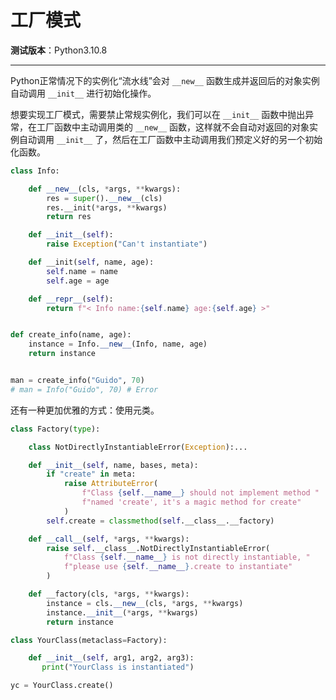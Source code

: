 工厂模式
================================================================================

__测试版本__：Python3.10.8

--------------------------------------------------------------------------------

Python正常情况下的实例化“流水线”会对 `__new__` 函数生成并返回后的对象实例自动调用 `__init__` 进行初始化操作。

想要实现工厂模式，需要禁止常规实例化，我们可以在 `__init__` 函数中抛出异常，在工厂函数中主动调用类的 `__new__` 函数，这样就不会自动对返回的对象实例自动调用 `__init__` 了，然后在工厂函数中主动调用我们预定义好的另一个初始化函数。

```python
class Info:

    def __new__(cls, *args, **kwargs):
        res = super().__new__(cls)
        res.__init(*args, **kwargs)
        return res

    def __init__(self):
        raise Exception("Can't instantiate")

    def __init(self, name, age):
        self.name = name
        self.age = age

    def __repr__(self):
        return f"< Info name:{self.name} age:{self.age} >"


def create_info(name, age):
    instance = Info.__new__(Info, name, age)
    return instance


man = create_info("Guido", 70)
# man = Info("Guido", 70) # Error
```

还有一种更加优雅的方式：使用元类。

```python
class Factory(type):

    class NotDirectlyInstantiableError(Exception):...

    def __init__(self, name, bases, meta):
        if "create" in meta:
            raise AttributeError(
                f"Class {self.__name__} should not implement method "
                f"named 'create', it's a magic method for create"
            )
        self.create = classmethod(self.__class__.__factory)

    def __call__(self, *args, **kwargs):
        raise self.__class__.NotDirectlyInstantiableError(
            f"Class {self.__name__} is not directly instantiable, "
            f"please use {self.__name__}.create to instantiate"
        )

    def __factory(cls, *args, **kwargs):
        instance = cls.__new__(cls, *args, **kwargs)
        instance.__init__(*args, **kwargs)
        return instance

class YourClass(metaclass=Factory):

    def __init__(self, arg1, arg2, arg3):
       print("YourClass is instantiated")

yc = YourClass.create()
```
